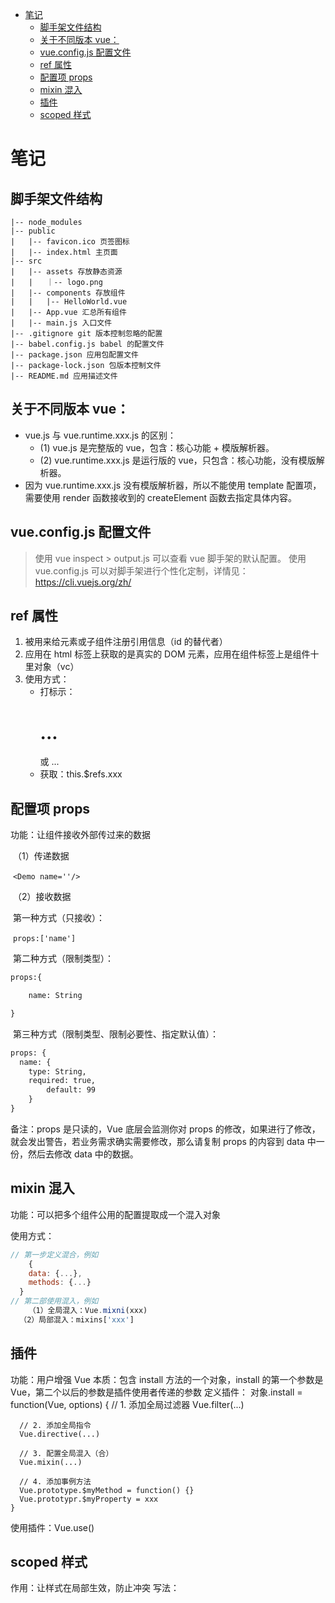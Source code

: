 - [笔记](#笔记)
  - [脚手架文件结构](#脚手架文件结构)
  - [关于不同版本 vue：](#关于不同版本-vue)
  - [vue.config.js 配置文件](#vueconfigjs-配置文件)
  - [ref 属性](#ref-属性)
  - [配置项 props](#配置项-props)
  - [mixin 混入](#mixin-混入)
  - [插件](#插件)
  - [scoped 样式](#scoped-样式)

# 笔记

## 脚手架文件结构
    |-- node_modules
    |-- public
    |   |-- favicon.ico 页签图标
    |   |-- index.html 主页面
    |-- src
    |   |-- assets 存放静态资源
    |   |   ｜-- logo.png
    |   |-- components 存放组件
    |   |   |-- HelloWorld.vue
    |   |-- App.vue 汇总所有组件
    |   |-- main.js 入口文件
    |-- .gitignore git 版本控制忽略的配置
    |-- babel.config.js babel 的配置文件
    |-- package.json 应用包配置文件
    |-- package-lock.json 包版本控制文件
    |-- README.md 应用描述文件

## 关于不同版本 vue：
- vue.js 与 vue.runtime.xxx.js 的区别：
  - (1) vue.js 是完整版的 vue，包含：核心功能 + 模版解析器。
  - (2) vue.runtime.xxx.js 是运行版的 vue，只包含：核心功能，没有模版解析器。
- 因为 vue.runtime.xxx.js 没有模版解析器，所以不能使用 template 配置项，需要使用 render 函数接收到的 createElement 函数去指定具体内容。

## vue.config.js 配置文件
> 使用 vue inspect > output.js 可以查看 vue 脚手架的默认配置。
> 使用 vue.config.js 可以对脚手架进行个性化定制，详情见：https://cli.vuejs.org/zh/

## ref 属性
1. 被用来给元素或子组件注册引用信息（id 的替代者）
2. 应用在 html 标签上获取的是真实的 DOM 元素，应用在组件标签上是组件十里对象（vc）
3. 使用方式：
   - 打标示：<h1 ref='xxx'>...</h1> 或 <School ref='xxx'>...</School>
   - 获取：this.$refs.xxx

## 配置项 props

功能：让组件接收外部传过来的数据

​	（1）传递数据

​		`<Demo name=''/>`

​	（2）接收数据

​		第一种方式（只接收）：

​			`props:['name']`

​		第二种方式（限制类型）：

```html
props:{

	name: String

}
```



​		第三种方式（限制类型、限制必要性、指定默认值）：

```html
props: {
  name: {
  	type: String,
  	required: true,
		default: 99
	}
}
```

备注：props 是只读的，Vue 底层会监测你对 props 的修改，如果进行了修改，就会发出警告，若业务需求确实需要修改，那么请复制 props 的内容到 data 中一份，然后去修改 data 中的数据。

## mixin 混入

功能：可以把多个组件公用的配置提取成一个混入对象

使用方式：

```js
// 第一步定义混合，例如
	{
    data: {...},
    methods: {...}
  }
// 第二部使用混入，例如
	（1）全局混入：Vue.mixni(xxx)
  （2）局部混入：mixins['xxx']
```

## 插件
  功能：用户增强 Vue
  本质：包含 install 方法的一个对象，install 的第一个参数是 Vue，第二个以后的参数是插件使用者传递的参数
  定义插件：
    对象.install = function(Vue, options) {
      // 1. 添加全局过滤器
      Vue.filter(...)

      // 2. 添加全局指令
      Vue.directive(...)

      // 3. 配置全局混入（合）
      Vue.mixin(...)

      // 4. 添加事例方法
      Vue.prototype.$myMethod = function() {}
      Vue.prototypr.$myProperty = xxx
    }
  使用插件：Vue.use()

## scoped 样式
  作用：让样式在局部生效，防止冲突
  写法：<style scoped>
